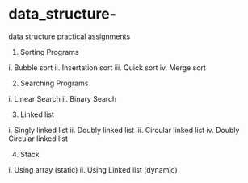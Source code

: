 # data_structure-
data structure practical assignments 
1. Sorting Programs

  i.    Bubble sort
  ii.   Insertation sort
  iii.  Quick sort
  iv.   Merge sort
  
2. Searching Programs

  i. Linear Search
 ii. Binary Search
 
3. Linked list

  i. Singly linked list
 ii. Doubly linked list
iii. Circular linked list
 iv. Doubly Circular linked list

4. Stack
  
  i. Using array  (static)
 ii. Using Linked list (dynamic)
 
 
 
 
